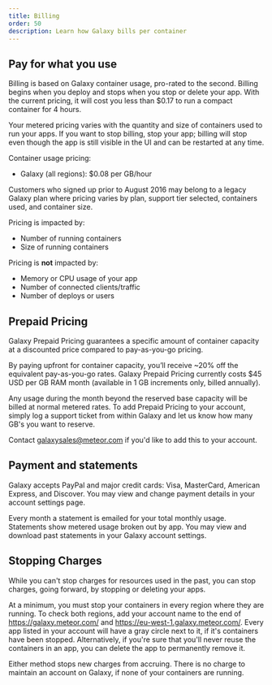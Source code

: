 ```yaml
---
title: Billing
order: 50
description: Learn how Galaxy bills per container
---
```


<h2 id="billing-usage">Pay for what you use</h2>

Billing is based on Galaxy container usage, pro-rated to the second. Billing begins when you deploy and stops when you stop or delete your app. With the current pricing, it will cost you less than $0.17 to run a compact container for 4 hours.

Your metered pricing varies with the quantity and size of containers used to run your apps. If you want to stop billing, stop your app; billing will stop even though the app is still visible in the UI and can be restarted at any time.

Container usage pricing:

- Galaxy (all regions): $0.08 per GB/hour

Customers who signed up prior to August 2016 may belong to a legacy Galaxy plan where pricing varies by plan, support tier selected, containers used, and container size. 

Pricing is impacted by:
- Number of running containers
- Size of running containers

Pricing is **not** impacted by:

- Memory or CPU usage of your app
- Number of connected clients/traffic
- Number of deploys or users

<h2 id="reserved-pricing">Prepaid Pricing</h2>

Galaxy Prepaid Pricing guarantees a specific amount of container capacity at a discounted price compared to pay-as-you-go pricing. 

By paying upfront for container capacity, you’ll receive ~20% off the equivalent pay-as-you-go rates. Galaxy Prepaid Pricing currently costs $45 USD per GB RAM month (available in 1 GB increments only, billed annually). 

Any usage during the month beyond the reserved base capacity will be billed at normal metered rates. To add Prepaid Pricing to your account, simply log a support ticket from within Galaxy and let us know how many GB's you want to reserve.

Contact <a href="mailto:galaxysales@meteor.com">galaxysales@meteor.com</a> if you'd like to add this to your account.

<h2 id="billing-update">Payment and statements</h2>

Galaxy accepts PayPal and major credit cards: Visa, MasterCard, American Express, and Discover. You may view and change payment details in your account settings page.

Every month a statement is emailed for your total monthly usage. Statements show metered usage broken out by app. You may view and download past statements in your Galaxy account settings.

<h2 id="stopping-charges">Stopping Charges</h2>

While you can't stop charges for resources used in the past, you can stop charges, going forward, by stopping or deleting your apps.

At a minimum, you must stop your containers in every region where they are running. To check both regions, add your account name to the end of https://galaxy.meteor.com/ and https://eu-west-1.galaxy.meteor.com/. Every app listed in your account will have a gray circle next to it, if it's containers have been stopped. Alternatively, if you're sure that you'll never reuse the containers in an app, you can delete the app to permanently remove it.

Either method stops new charges from accruing. There is no charge to maintain an account on Galaxy, if none of your containers are running.


